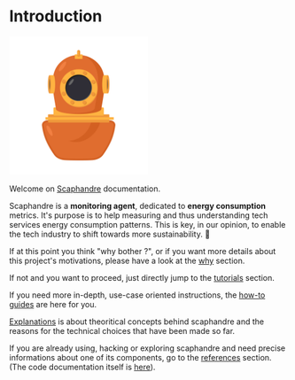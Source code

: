 # Introduction

<a href="https://github.com/hubblo-org/scaphandre/"><img src="scaphandre.svg" width="250px"/></a>

Welcome on [Scaphandre](https://github.com/hubblo-org/scaphandre) documentation.

Scaphandre is a **monitoring agent**, dedicated to **energy consumption** metrics. It's purpose is to help measuring and thus understanding tech services energy consumption patterns. This is key, in our opinion, to enable the tech industry to shift towards more sustainability. 💚

If at this point you think "why bother ?", or if you want more details about this project's motivations, please have a look at the [why](why.md) section.

If not and you want to proceed, just directly jump to the [tutorials](tutorials/overview.md) section.

If you need more in-depth, use-case oriented instructions, the [how-to guides](how-to_guides/propagate-metrics-hypervisor-to-vm_qemu-kvm.md) are here for you.

[Explanations](section) is about theoritical concepts behind scaphandre and the reasons for the technical choices that have been made so far.

If you are already using, hacking or exploring scaphandre and need precise informations about one of its components, go to the [references](references/exporter-prometheus.md) section. (The code documentation itself is [here](https://docs.rs/scaphandre/)).